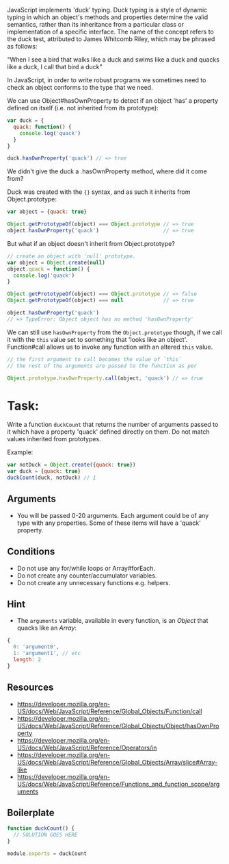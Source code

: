 JavaScript implements 'duck' typing. Duck typing is a style of dynamic typing in which an object's methods and properties determine the valid semantics, rather than its inheritance from a particular class or implementation of a specific interface. The name of the concept refers to the duck test, attributed to James Whitcomb Riley, which may be phrased as follows:

  "When I see a bird that walks like a duck and swims like a duck and quacks like a duck, I call that bird a duck"

In JavaScript, in order to write robust programs we sometimes need to check an object conforms to the type that we need.

We can use Object#hasOwnProperty to detect if an object 'has' a property defined on itself (i.e. not inherited from its prototype):

```js
var duck = {
  quack: function() {
    console.log('quack')
  }
}

duck.hasOwnProperty('quack') // => true
```

We didn't give the duck a .hasOwnProperty method, where did it come from?

Duck was created with the `{}` syntax, and as such it inherits from Object.prototype:

```js
var object = {quack: true}

Object.getPrototypeOf(object) === Object.prototype // => true
object.hasOwnProperty('quack')                     // => true
```

But what if an object doesn't inherit from Object.prototype?

```js
// create an object with 'null' prototype.
var object = Object.create(null)
object.quack = function() {
  console.log('quack')
}

Object.getPrototypeOf(object) === Object.prototype // => false
Object.getPrototypeOf(object) === null             // => true

object.hasOwnProperty('quack')
// => TypeError: Object object has no method 'hasOwnProperty'
```

We can still use `hasOwnProperty` from the `Object.prototype` though, if we call it with the `this` value set to something that 'looks like an object'. Function#call allows us to invoke any function with an altered `this` value.

```js
// the first argument to call becomes the value of `this`
// the rest of the arguments are passed to the function as per

Object.prototype.hasOwnProperty.call(object, 'quack') // => true
```

# Task:

Write a function `duckCount` that returns the number of arguments passed to it which have a property 'quack' defined directly on them. Do not match values inherited from prototypes.

Example:

```js
var notDuck = Object.create({quack: true})
var duck = {quack: true}
duckCount(duck, notDuck) // 1
```
## Arguments

* You will be passed 0-20 arguments. Each argument could be of any type with any properties. Some of these items will have a 'quack' property.

## Conditions

* Do not use any for/while loops or Array#forEach.
* Do not create any counter/accumulator variables.
* Do not create any unnecessary functions e.g. helpers.

## Hint

* The `arguments` variable, available in every function, is an *Object* that quacks like an *Array*:

```js
{
  0: 'argument0',
  1: 'argument1', // etc
  length: 2
}
```

## Resources

* https://developer.mozilla.org/en-US/docs/Web/JavaScript/Reference/Global_Objects/Function/call
* https://developer.mozilla.org/en-US/docs/Web/JavaScript/Reference/Global_Objects/Object/hasOwnProperty
* https://developer.mozilla.org/en-US/docs/Web/JavaScript/Reference/Operators/in
* https://developer.mozilla.org/en-US/docs/Web/JavaScript/Reference/Global_Objects/Array/slice#Array-like
* https://developer.mozilla.org/en-US/docs/Web/JavaScript/Reference/Functions_and_function_scope/arguments


## Boilerplate

```js
function duckCount() {
  // SOLUTION GOES HERE
}

module.exports = duckCount
```
